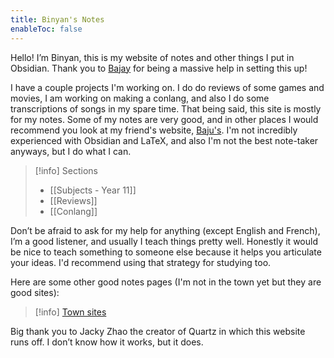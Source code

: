 ```yaml
---
title: Binyan's Notes
enableToc: false
---
```


Hello! I’m Binyan, this is my website of notes and other things I put in Obsidian. Thank you to [Bajay](https://baju-s.toomwn.xyz/) for being a massive help in setting this up!

I have a couple projects I'm working on. I do do reviews of some games and movies, I am working on making a conlang, and also I do some transcriptions of songs in my spare time. That being said, this site is mostly for my notes. Some of my notes are very good, and in other places I would recommend you look at my friend's website, [Baju's](https://baju-s.toomwn.xyz/). I'm not incredibly experienced with Obsidian and LaTeX, and also I'm not the best note-taker anyways, but I do what I can. 

> [!info] Sections
> - [[Subjects - Year 11]]
> - [[Reviews]]
> - [[Conlang]]

Don’t be afraid to ask for my help for anything (except English and French), I’m a good listener, and usually I teach things pretty well. Honestly it would be nice to teach something to someone else because it helps you articulate your ideas. I'd recommend using that strategy for studying too.

Here are some other good notes pages (I'm not in the town yet but they are good sites):
> [!info] [Town sites](https://baju-s.toomwn.xyz/-Home-Page/Other-Town-Sites)

Big thank you to Jacky Zhao the creator of Quartz in which this website runs off. I don’t know how it works, but it does.